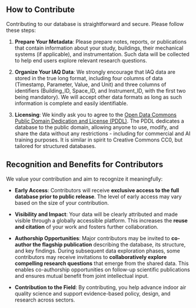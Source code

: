 ## How to Contribute

Contributing to our database is straightforward and secure. Please follow these steps:

1. **Prepare Your Metadata**: Please prepare notes, reports, or publications that contain information about your study, buildings, their mechanical systems (if applicable), and instrumentation. Such data will be collected to help end users explore relevant research questions.

2. **Organize Your IAQ Data**: We strongly encourage that IAQ data are stored in the true long format, including four columns of data (Timestamp, Parameter, Value, and Unit) and three columns of identifiers (Building_ID, Space_ID, and Instrument_ID, with the first two being mandatory). We will accept other data formats as long as such information is complete and easily identifiable. 

3. **Licensing**: We kindly ask you to agree to the [Open Data Commons Public Domain Dedication and License (PDDL)](https://opendatacommons.org/licenses/pddl/1-0/). The PDDL dedicates a database to the public domain, allowing anyone to use, modify, and share the data without any restrictions - including for commercial and AI training purposes. It is similar in spirit to Creative Commons CC0, but tailored for structured databases.

## Recognition and Benefits for Contributors

We value your contribution and aim to recognize it meaningfully:

* **Early Access**: Contributors will receive **exclusive access to the full database prior to public release**. The level of early access may vary based on the size of your contribution.

* **Visibility and Impact**: Your data will be clearly attributed and made visible through a globally accessible platform. This increases the **reuse and citation** of your work and fosters further collaboration.

* **Authorship Opportunities**: Major contributors may be invited to **co-author the flagship publication** describing the database, its structure, and key findings. During subsequent data exploration phases, some contributors may receive invitations to **collaboratively explore compelling research questions** that emerge from the shared data. This enables co-authorship opportunities on follow-up scientific publications and ensures mutual benefit from joint intellectual input.

* **Contribution to the Field**: By contributing, you help advance indoor air quality science and support evidence-based policy, design, and research across sectors.